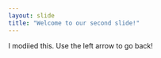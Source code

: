 ```yaml
---
layout: slide
title: "Welcome to our second slide!"
---
```

I modiied this.
Use the left arrow to go back!
